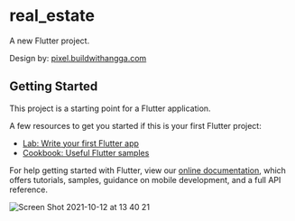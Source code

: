 # real_estate

 A new Flutter project. 

Design by: [pixel.buildwithangga.com](https://pixel.buildwithangga.com)

## Getting Started

This project is a starting point for a Flutter application.

A few resources to get you started if this is your first Flutter project:

- [Lab: Write your first Flutter app](https://flutter.dev/docs/get-started/codelab)
- [Cookbook: Useful Flutter samples](https://flutter.dev/docs/cookbook)

For help getting started with Flutter, view our
[online documentation](https://flutter.dev/docs), which offers tutorials,
samples, guidance on mobile development, and a full API reference.
 
![Screen Shot 2021-10-12 at 13 40 21](https://user-images.githubusercontent.com/73247694/136904823-726e3b2b-8e70-40a8-aa81-213afb8b963f.png)
